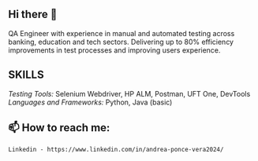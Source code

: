 ## Hi there 👋
QA Engineer with experience in manual and automated testing across banking, education and tech sectors. 
Delivering up to 80% efficiency improvements in test processes and improving users experience.

## SKILLS
*Testing Tools:* Selenium Webdriver, HP ALM, Postman, UFT One, DevTools 
*Languages and Frameworks:* Python, Java (basic) 


## 📫 How to reach me: 
    Linkedin - https://www.linkedin.com/in/andrea-ponce-vera2024/

<!--
**apv1234/apv1234** is a ✨ _special_ ✨ repository because its `README.md` (this file) appears on your GitHub profile.
